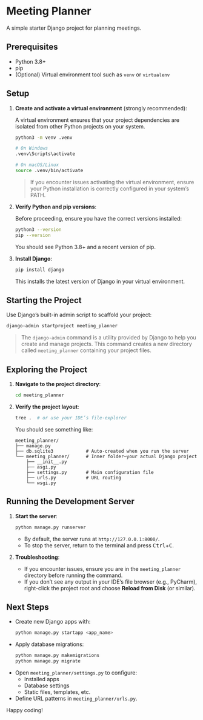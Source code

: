 # Meeting Planner

A simple starter Django project for planning meetings.

## Prerequisites

- Python 3.8+  
- pip  
- (Optional) Virtual environment tool such as `venv` or `virtualenv`

## Setup

1. **Create and activate a virtual environment** (strongly recommended):

   A virtual environment ensures that your project dependencies are isolated from other Python projects on your system.

   ```bash
   python3 -m venv .venv

   # On Windows
   .venv\Scripts\activate
   
   # On macOS/Linux
   source .venv/bin/activate
   ```

   > If you encounter issues activating the virtual environment, ensure your Python installation is correctly configured in your system’s PATH.

2. **Verify Python and pip versions**:

   Before proceeding, ensure you have the correct versions installed:

   ```bash
   python3 --version
   pip --version
   ```

   You should see Python 3.8+ and a recent version of pip.

3. **Install Django**:

   ```bash
   pip install django
   ```

   This installs the latest version of Django in your virtual environment.

## Starting the Project

Use Django’s built-in admin script to scaffold your project:

```bash
django-admin startproject meeting_planner
```

> The `django-admin` command is a utility provided by Django to help you create and manage projects. This command creates a new directory called `meeting_planner` containing your project files.

## Exploring the Project

1. **Navigate to the project directory**:

   ```bash
   cd meeting_planner
   ```

2. **Verify the project layout**:

   ```bash
   tree .  # or use your IDE’s file-explorer
   ```

   You should see something like:

   ```
   meeting_planner/
   ├── manage.py
   ├── db.sqlite3            # Auto-created when you run the server
   └── meeting_planner/      # Inner folder—your actual Django project
       ├── __init__.py
       ├── asgi.py
       ├── settings.py       # Main configuration file
       ├── urls.py           # URL routing
       └── wsgi.py
   ```

## Running the Development Server

1. **Start the server**:

   ```bash
   python manage.py runserver
   ```

   - By default, the server runs at `http://127.0.0.1:8000/`.  
   - To stop the server, return to the terminal and press <kbd>Ctrl</kbd>+<kbd>C</kbd>.

2. **Troubleshooting**:

   - If you encounter issues, ensure you are in the `meeting_planner` directory before running the command.
   - If you don’t see any output in your IDE’s file browser (e.g., PyCharm), right-click the project root and choose **Reload from Disk** (or similar).

## Next Steps

- Create new Django apps with:
  ```bash
  python manage.py startapp <app_name>
  ```
- Apply database migrations:
  ```bash
  python manage.py makemigrations
  python manage.py migrate
  ```
- Open `meeting_planner/settings.py` to configure:
  - Installed apps
  - Database settings
  - Static files, templates, etc.
- Define URL patterns in `meeting_planner/urls.py`.

Happy coding!